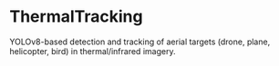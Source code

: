 # ThermalTracking
YOLOv8-based detection and tracking of aerial targets (drone, plane, helicopter, bird) in thermal/infrared imagery.
